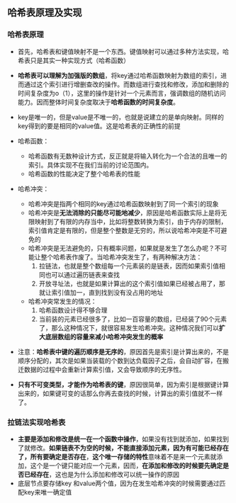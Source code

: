 ## 哈希表原理及实现

### 哈希表原理

* 首先，哈希表和键值映射不是一个东西。键值映射可以通过多种方法实现，哈希表只是其实一种实现方式（哈希函数）
* **哈希表可以理解为加强版的数组**，将key通过哈希函数映射为数组的索引，进而通过这个索引进行增删查改的操作。而数组进行查找和修改，添加和删除的时间复杂度为o（1），这里的操作是针对一个元素而言，强调数组的随机访问能力。因而整体时间复杂度取决于**哈希函数的时间复杂度**。
* key是唯一的，但是value是不唯一的，也就是说建立的是单向映射。同样的key得到的要是相同的value值。这是哈希表的正确性的前提
* 哈希函数：
  * 哈希函数有无数种设计方式，反正就是将输入转化为一个合法的且唯一的索引。具体实现不在我们当前的讨论范围内。
  * 哈希函数的性能决定了整个哈希表的性能

* 哈希冲突：
  * 哈希冲突是指两个相同的key通过哈希函数映射到了同一个索引的现象
  * 哈希冲突是**无法消除的只能尽可能地减少**，原因是哈希函数实际上是将无限映射到了有限的内存当中，比如将整数转换为索引，由于内存的限制，索引值肯定是有限的，但是整个整数是无穷的，所以说哈希冲突是不可避免的
  * 哈希冲突是无法避免的，只有概率问题，如果就是发生了怎么办呢？不可能让整个哈希表作废了。当哈希冲突发生了，有两种解决方法：
    1. 拉链法，也就是整个数组每一个元素装的是链表，因而如果索引值相同也可以通过遍历链表来查找
    2. 开放寻址法，也就是如果计算出的这个索引值如果已经被占用了，那就让索引值加一，直到找到没有没占用的地址
  * 哈希冲突常发生的情况：
    1. 哈希函数设计得不够合理
    2. 当前装的元素已经很多了，比如一百容量的数组，已经装了90个元素了，那么这种情况下，就很容易发生哈希冲突。这种情况我们可以**扩大底层数组的容量来减小哈希冲突发生的概率**

* 注意：**哈希表中键的遍历顺序是无序的**，原因首先是索引是计算出来的，不是顺序分配的，其次是如果当装载的个数到达负载因子之后，会自动扩容，在搬迁数据的过程中会重新计算索引值，又会导致顺序的无序性。
* **只有不可变类型，才能作为哈希表的键**，原因很简单，因为索引是根据键计算出来的，如果键可变的话那么你再去查找的时候，计算出的索引值就不一样了。

### 拉链法实现哈希表

* **主要是添加和修改是统一在一个函数中操作**，如果没有找到就添加，如果找到了就修改。**如果链表不为空的时候，不能直接添加元素，因为有可能已经存在了，所有要确定是否存在**，**这个唯一存储的特性**意味着不是来一个元素就添加，这个是一个键只能对应一个元素，因而，**在添加和修改的时候要先确定是否已经存在**，这也是为什么添加和修改可以统一操作的原因
* 底层节点要存储key 和value两个值，因为在发生哈希冲突的时候需要通过匹配key来唯一确定值